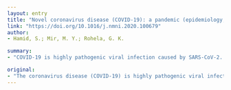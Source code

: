 ```yaml
---
layout: entry
title: "Novel coronavirus disease (COVID-19): a pandemic (epidemiology, pathogenesis and potential therapeutics)"
link: "https://doi.org/10.1016/j.nmni.2020.100679"
author:
- Hamid, S.; Mir, M. Y.; Rohela, G. K.

summary:
- "COVID-19 is highly pathogenic viral infection caused by SARS-CoV-2. It is assumed that the virus has zoonotic origin based on the large number of infected people exposed to the wet market in Wuhan City, China. The transmission resulted in the isolation of patients who were given a variety of treatments. To monitor the current outbreak, robust steps have been taken around the globe. No clinically approved antiviral drug or vaccine is reported yet."

original:
- "The coronavirus disease (COVID-19) is highly pathogenic viral infection caused by SARS-CoV-2. Currently, COVID-19 has caused global health concern. It is assumed that COVID-19 has zoonotic origin based on the large number of infected people who were exposed to the wet market in Wuhan City, China. The phylogenetic analysis has revealed that SARS-CoV-2 has significant sequence similarity with severe acute respiratory syndrome-like (SARS-like) bat viruses, thus bats could be primary possible reservoir. The intermediate host and there subsequent transfer is not known yet, although human to human transfer is widely confirmed. The transmission of COVID-19 infection from one person to another resulted in the isolation of patients who were subsequently given a variety of treatments. To monitor the current outbreak, robust steps have been taken around the globe to reduce the transmission of COVID-19 infection particularly banning international and domestic flights, inducting lockdowns in vulnerable areas, social distancing etc. No clinically approved antiviral drug or vaccine against COVID-19 is reported yet. However, in clinical trials, few broad-spectrum antiviral drugs were evaluated against COVID-19 infection which resulted in clinical recovery. In this article emergence and pathogenicity of COVID-19 infection along with potential therapeutic strategies are analyzed to combat the COVID-19 pandemic."
---
```


